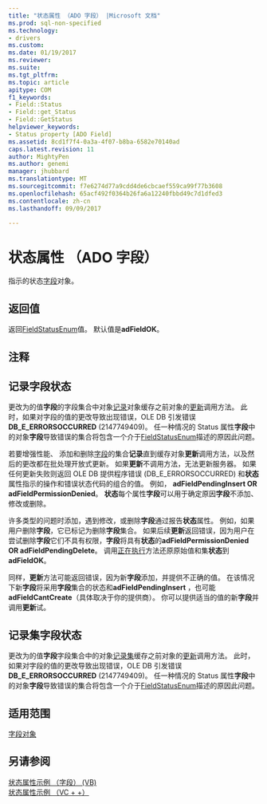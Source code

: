 ```yaml
---
title: "状态属性 （ADO 字段） |Microsoft 文档"
ms.prod: sql-non-specified
ms.technology:
- drivers
ms.custom: 
ms.date: 01/19/2017
ms.reviewer: 
ms.suite: 
ms.tgt_pltfrm: 
ms.topic: article
apitype: COM
f1_keywords:
- Field::Status
- Field::get_Status
- Field::GetStatus
helpviewer_keywords:
- Status property [ADO Field]
ms.assetid: 8cd1f7f4-0a3a-4f07-b8ba-6582e70140ad
caps.latest.revision: 11
author: MightyPen
ms.author: genemi
manager: jhubbard
ms.translationtype: MT
ms.sourcegitcommit: f7e6274d77a9cdd4de6cbcaef559ca99f77b3608
ms.openlocfilehash: 65acf492f0364b26fa6a12240fbbd49c7d1dfed3
ms.contentlocale: zh-cn
ms.lasthandoff: 09/09/2017

---
```

# <a name="status-property-ado-field"></a>状态属性 （ADO 字段）
指示的状态[字段](../../../ado/reference/ado-api/field-object.md)对象。  
  
## <a name="return-value"></a>返回值  
 返回[FieldStatusEnum](../../../ado/reference/ado-api/fieldstatusenum.md)值。 默认值是**adFieldOK**。  
  
## <a name="remarks"></a>注释  
  
## <a name="record-field-status"></a>记录字段状态  
 更改为的值**字段**的字段集合中对象[记录](../../../ado/reference/ado-api/record-object-ado.md)对象缓存之前对象的[更新](../../../ado/reference/ado-api/update-method.md)调用方法。 此时，如果对字段的值的更改导致出现错误，OLE DB 引发错误**DB_E_ERRORSOCCURRED** (2147749409)。 任一种情况的 Status 属性**字段**中的对象**字段**导致错误的集合将包含一个介于[FieldStatusEnum](../../../ado/reference/ado-api/fieldstatusenum.md)描述的原因此问题。  
  
 若要增强性能、 添加和删除[字段](../../../ado/reference/ado-api/fields-collection-ado.md)的集合**记录**直到缓存对象**更新**调用方法，以及然后的更改都在批处理开放式更新。 如果**更新**不调用方法，无法更新服务器。 如果任何更新失败则返回 OLE DB 提供程序错误 (DB_E_ERRORSOCCURRED) 和**状态**属性指示的操作和错误状态代码的组合的值。 例如， **adFieldPendingInsert OR adFieldPermissionDenied**。 **状态**每个属性**字段**可以用于确定原因**字段**不添加、 修改或删除。  
  
 许多类型的问题时添加，遇到修改，或删除**字段**通过报告**状态**属性。 例如，如果用户删除**字段**，它已标记为删除**字段**集合。 如果后续**更新**返回错误，因为用户在尝试删除**字段**它们不具有权限，**字段**将具有**状态**的**adFieldPermissionDenied OR adFieldPendingDelete**。 调用[正在执行](../../../ado/reference/ado-api/cancelupdate-method-ado.md)方法还原原始值和集**状态**到**adFieldOK**。  
  
 同样，**更新**方法可能返回错误，因为新**字段**添加，并提供不正确的值。 在该情况下新**字段**将采用**字段**集合的状态和**adFieldPendingInsert** ，也可能**adFieldCantCreate**（具体取决于你的提供商）。 你可以提供适当的值的新**字段**并调用**更新**试。  
  
## <a name="recordset-field-status"></a>记录集字段状态  
 更改为的值**字段**字段集合中的对象[记录集](../../../ado/reference/ado-api/recordset-object-ado.md)缓存之前对象的[更新](../../../ado/reference/ado-api/update-method.md)调用方法。 此时，如果对字段的值的更改导致出现错误，OLE DB 引发错误**DB_E_ERRORSOCCURRED** (2147749409)。 任一种情况的 Status 属性**字段**中的对象**字段**导致错误的集合将包含一个介于[FieldStatusEnum](../../../ado/reference/ado-api/fieldstatusenum.md)描述的原因此问题。  
  
## <a name="applies-to"></a>适用范围  
 [字段对象](../../../ado/reference/ado-api/field-object.md)  
  
## <a name="see-also"></a>另请参阅  
 [状态属性示例 （字段） (VB)](../../../ado/reference/ado-api/status-property-example-field-vb.md)   
 [状态属性示例 （VC + +）](../../../ado/reference/ado-api/status-property-example-vc.md)   

